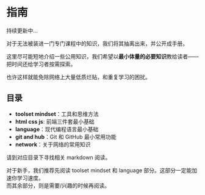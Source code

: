# 指南
持续更新中...

对于无法被装进一门专门课程中的知识，我们将其抽离出来，并公开成手册。  

这里尽可能短地介绍一些公用知识，我们希望以**最小体量的必要知识**教给读者——把时间还给学习者按需探索。  

也许这样就能免除网络上大量低质烂贴，和重复学习的困扰。  

## 目录
- **toolset mindset**：工具和思维方法
- **html css js**: 前端三件套最小基础
- **language**：现代编程语言最小基础
- **git and hub**：Git 和 GitHub 最小常用功能
- **network**：关于网络的常用知识

请到对应目录下寻找相关 markdown 阅读。  

对于新手，我们推荐先阅读 toolset mindset 和 language 部分。这部分一定能加速你学习速度。  
而其余部分，则是需要/兴趣的时候再阅读。  